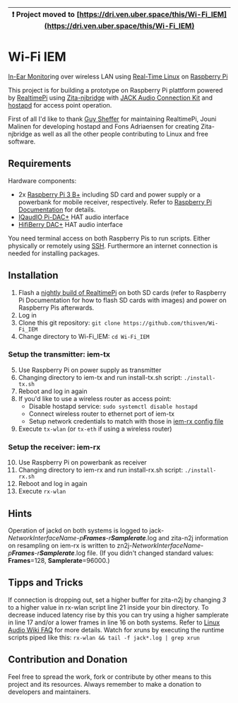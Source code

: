 | :exclamation:  Project moved to [https://dri.ven.uber.space/this/Wi-Fi_IEM](https://dri.ven.uber.space/this/Wi-Fi_IEM) |
|-----------------------------------------|

# Wi-Fi IEM
[In-Ear Monitor](https://en.wikipedia.org/wiki/In-ear_monitor)ing over wireless LAN using [Real-Time Linux](https://wiki.linuxfoundation.org/realtime/start) on [Raspberry Pi](http://www.raspberrypi.org/)

This project is for building a prototype on Raspberry Pi plattform powered by [RealtimePi](https://github.com/guysoft/RealtimePi) using [Zita-njbridge](https://kokkinizita.linuxaudio.org/linuxaudio/index.html) with [JACK Audio Connection Kit](https://github.com/jackaudio/) and [hostapd](https://w1.fi/hostapd/) for access point operation.

First of all I'd like to thank [Guy Sheffer](https://github.com/guysoft) for maintaining RealtimePi, Jouni Malinen for developing hostapd and Fons Adriaensen for creating Zita-njbridge as well as all the other people contributing to Linux and free software.

## Requirements
Hardware components:
- 2x [Raspberry Pi 3 B+](https://www.raspberrypi.org/products/raspberry-pi-3-model-b-plus/) including SD card and power supply or a powerbank for mobile receiver, respectively. Refer to [Raspberry Pi Documentation](https://www.raspberrypi.org/documentation/setup/) for details.
- [IQaudIO Pi-DAC+](http://iqaudio.co.uk/hats/8-pi-dac.html) HAT audio interface
- [HifiBerry DAC+](https://www.hifiberry.com/shop/boards/hifiberry-dac-adc) HAT audio interface

You need terminal access on both Raspberry Pis to run scripts. Either physically or remotely using [SSH](https://www.raspberrypi.org/documentation/remote-access/ssh/README.md). Furthermore an internet connection is needed for installing packages.

## Installation
1. Flash a [nightly build of RealtimePi](http://unofficialpi.org/Distros/RealtimePi/nightly/) on both SD cards (refer to Raspberry Pi Documentation for how to flash SD cards with images) and power on Raspberry Pis afterwards.
2. Log in
3. Clone this git repository: `git clone https://github.com/thisven/Wi-Fi_IEM`
4. Change directory to Wi-Fi_IEM: `cd Wi-Fi_IEM`

### Setup the transmitter: iem-tx
5. Use Raspberry Pi on power supply as transmitter
6. Changing directory to iem-tx and run install-tx.sh script: `./install-tx.sh`
7. Reboot and log in again
8. If you'd like to use a wireless router as access point:
   - Disable hostapd service: `sudo systemctl disable hostapd`
   - Connect wireless router to ethernet port of iem-tx
   - Setup network credentials to match with those in [iem-rx config file](iem-rx/conf/realtimepi-wpa-supplicant.txt)
9. Execute `tx-wlan` (or `tx-eth` if using a wireless router)

### Setup the receiver: iem-rx
10. Use Raspberry Pi on powerbank as receiver
11. Changing directory to iem-rx and run install-rx.sh script: `./install-rx.sh`
12. Reboot and log in again
13. Execute `rx-wlan`

## Hints
Operation of jackd on both systems is logged to jack-_NetworkInterfaceName-p**Frames**-r**Samplerate**_.log and zita-n2j information on resampling on iem-rx is written to zn2j-_NetworkInterfaceName-p**Frames**-r**Samplerate**_.log file. (If you didn't changed standard values: **Frames**=128, **Samplerate**=96000.)

## Tipps and Tricks
If connection is dropping out, set a higher buffer for zita-n2j by changing _3_ to a higher value in rx-wlan script line 21 inside your bin directory.
To decrease induced latency rise by this you can try using a higher samplerate in line 17 and/or a lower frames in line 16 on both systems. Refer to [Linux Audio Wiki FAQ](https://wiki.linuxaudio.org/faq/start#qhow_to_set_up_the_jack_audio_server_jackd) for more details.
Watch for xruns by executing the runtime scripts piped like this: `rx-wlan && tail -f jack*.log | grep xrun`

## Contribution and Donation
Feel free to spread the work, fork or contribute by other means to this project and its resources. Always remember to make a donation to developers and maintainers.

